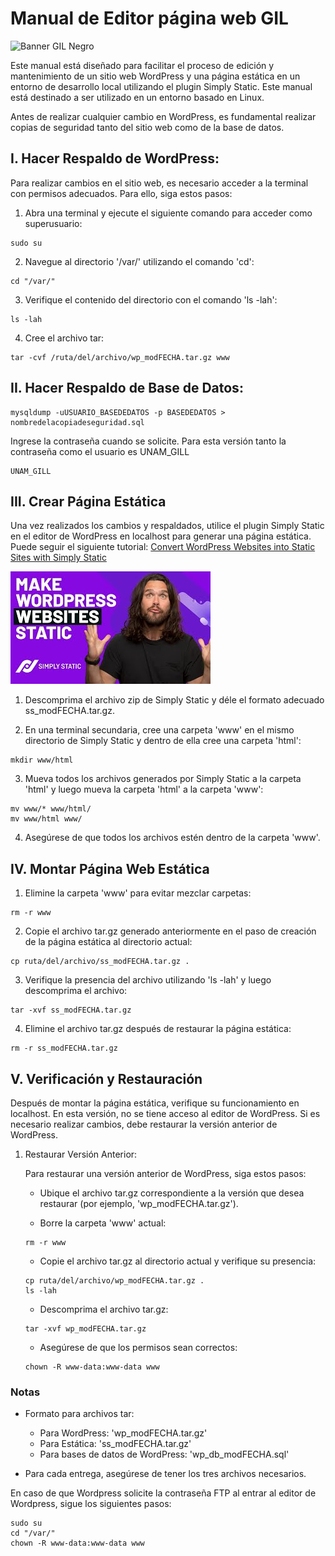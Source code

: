 # Manual de Editor página web GIL

![Banner GIL Negro](/GIL%20BANNER%20NEGRO.png)


Este manual está diseñado para facilitar el proceso de edición y mantenimiento de un sitio web WordPress y una página estática en un entorno de desarrollo local utilizando el plugin Simply Static. Este manual está destinado a ser utilizado en un entorno basado en Linux.

Antes de realizar cualquier cambio en WordPress, es fundamental realizar copias de seguridad tanto del sitio web como de la base de datos.

## I. Hacer Respaldo de WordPress:

Para realizar cambios en el sitio web, es necesario acceder a la terminal con permisos adecuados. Para ello, siga estos pasos:

1. Abra una terminal y ejecute el siguiente comando para acceder como superusuario:

```
sudo su
```

2. Navegue al directorio '/var/' utilizando el comando 'cd':

```
cd "/var/"
```

3. Verifique el contenido del directorio con el comando 'ls -lah':

```
ls -lah
```

4. Cree el archivo tar:

```
tar -cvf /ruta/del/archivo/wp_modFECHA.tar.gz www
```

## II. Hacer Respaldo de Base de Datos:

```
mysqldump -uUSUARIO_BASEDEDATOS -p BASEDEDATOS > nombredelacopiadeseguridad.sql
```

Ingrese la contraseña cuando se solicite.
Para esta versión tanto la contraseña como el usuario es UNAM_GILL

```
UNAM_GILL
```

## III. Crear Página Estática

Una vez realizados los cambios y respaldados, utilice el plugin Simply Static en el editor de WordPress en localhost para generar una página estática. Puede seguir el siguiente tutorial: [Convert WordPress Websites into Static Sites with Simply Static](https://www.youtube.com/watch?v=a4xG14NsQUI)

[![Simply Static](yt-simplystatic-image.jpg)](https://www.youtube.com/watch?v=a4xG14NsQUI)

1. Descomprima el archivo zip de Simply Static y déle el formato adecuado ss_modFECHA.tar.gz.

2. En una terminal secundaria, cree una carpeta 'www' en el mismo directorio de Simply Static y dentro de ella cree una carpeta 'html':

```
mkdir www/html
```

3. Mueva todos los archivos generados por Simply Static a la carpeta 'html' y luego mueva la carpeta 'html' a la carpeta 'www':

```
mv www/* www/html/
mv www/html www/
```

4. Asegúrese de que todos los archivos estén dentro de la carpeta 'www'.

## IV. Montar Página Web Estática

1. Elimine la carpeta 'www' para evitar mezclar carpetas:

```
rm -r www
```

2. Copie el archivo tar.gz generado anteriormente en el paso de creación de la página estática al directorio actual:

```
cp ruta/del/archivo/ss_modFECHA.tar.gz .
```

3. Verifique la presencia del archivo utilizando 'ls -lah' y luego descomprima el archivo:

```
tar -xvf ss_modFECHA.tar.gz
```

4. Elimine el archivo tar.gz después de restaurar la página estática:

```
rm -r ss_modFECHA.tar.gz
```

## V. Verificación y Restauración

Después de montar la página estática, verifique su funcionamiento en localhost. En esta versión, no se tiene acceso al editor de WordPress. Si es necesario realizar cambios, debe restaurar la versión anterior de WordPress.

1. Restaurar Versión Anterior:

    Para restaurar una versión anterior de WordPress, siga estos pasos:

    - Ubique el archivo tar.gz correspondiente a la versión que desea restaurar (por ejemplo, 'wp_modFECHA.tar.gz').

    - Borre la carpeta 'www' actual:

    ```
    rm -r www
    ```

    - Copie el archivo tar.gz al directorio actual y verifique su presencia:

    ```
    cp ruta/del/archivo/wp_modFECHA.tar.gz .
    ls -lah
    ```

    - Descomprima el archivo tar.gz:

    ```
    tar -xvf wp_modFECHA.tar.gz
    ```

    - Asegúrese de que los permisos sean correctos:

    ```
    chown -R www-data:www-data www
    ```

### Notas

- Formato para archivos tar:
  - Para WordPress: 'wp_modFECHA.tar.gz'
  - Para Estática: 'ss_modFECHA.tar.gz'
  - Para bases de datos de WordPress: 'wp_db_modFECHA.sql'
  
- Para cada entrega, asegúrese de tener los tres archivos necesarios.

En caso de que Wordpress solicite la contraseña FTP al entrar al editor de Wordpress, sigue los siguientes pasos:

```
sudo su
cd "/var/"
chown -R www-data:www-data www
```

